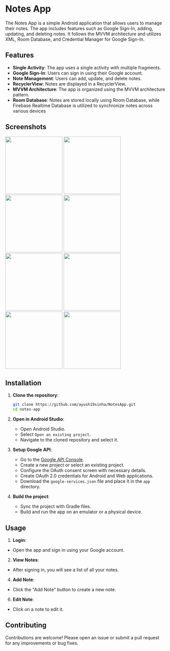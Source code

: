 # Notes App

The Notes App is a simple Android application that allows users to manage their notes. The app includes features such as Google Sign-In, adding, updating, and deleting notes. It follows the MVVM architecture and utilizes XML, Room Database, and Credential Manager for Google Sign-In.

## Features

- **Single Activity**: The app uses a single activity with multiple fragments.
- **Google Sign-In**: Users can sign in using their Google account.
- **Note Management**: Users can add, update, and delete notes.
- **RecyclerView**: Notes are displayed in a RecyclerView.
- **MVVM Architecture**: The app is organized using the MVVM architecture pattern.
- **Room Database**: Notes are stored locally using Room Database, while Firebase Realtime Database is utilized to synchronize notes across various devices

## Screenshots

<img src = "https://github.com/user-attachments/assets/b8cfa77f-4ea2-4ad2-b215-56d6ecbb6024" width = "180">
<img src = "https://github.com/user-attachments/assets/b3945d26-9c54-4dc3-ae3e-925a61f6a5ea" width = "180">
<img src = "https://github.com/user-attachments/assets/7342d649-ca11-46ed-ba45-57b90d913d59" width = "180">
<img src = "https://github.com/user-attachments/assets/3bd23b24-c7a2-4a41-9eb6-3afbd3184294" width = "180">
<img src = "https://github.com/user-attachments/assets/faa15305-d0cb-4136-b406-3832dc1d5159" width = "180">
<img src = "https://github.com/user-attachments/assets/e7715971-3dec-4a30-b11b-8a514083227a" width = "180">
<img src = "https://github.com/user-attachments/assets/6cf05ddf-71f7-40e8-b887-29c511daf9ce" width = "180">
<img src = "https://github.com/user-attachments/assets/0915f0de-77b3-4e1d-aa76-6d9b06aba023" width = "180">



## Installation

1. **Clone the repository**:
    ```bash
    git clone https://github.com/ayush19sinha/NotesApp.git
    cd notes-app
    ```

2. **Open in Android Studio**:
    - Open Android Studio.
    - Select `Open an existing project`.
    - Navigate to the cloned repository and select it.

3. **Setup Google API**:
    - Go to the [Google API Console](https://console.developers.google.com/).
    - Create a new project or select an existing project.
    - Configure the OAuth consent screen with necessary details.
    - Create OAuth 2.0 credentials for Android and Web applications.
    - Download the `google-services.json` file and place it in the `app` directory.

4. **Build the project**:
    - Sync the project with Gradle files.
    - Build and run the app on an emulator or a physical device.

## Usage

1. **Login**:
   
- Open the app and sign in using your Google account.

2. **View Notes**:
- After signing in, you will see a list of all your notes.

4. **Add Note**:
   
- Click the "Add Note" button to create a new note.

6. **Edit Note**:
   
- Click on a note to edit it.

## Contributing

Contributions are welcome! Please open an issue or submit a pull request for any improvements or bug fixes.
